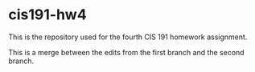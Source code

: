 cis191-hw4
==========

This is the repository used for the fourth CIS 191 homework assignment.

This is a merge between the edits from the first branch and the second branch.
